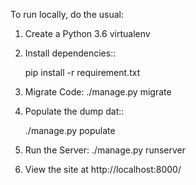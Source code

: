 To run locally, do the usual:

1. Create a Python 3.6 virtualenv

2. Install dependencies::

    pip install -r requirement.txt

3. Migrate Code:
    ./manage.py migrate
    
4. Populate the dump dat::

    ./manage.py populate
    
5. Run the Server:
    ./manage.py runserver

6. View the site at http://localhost:8000/
